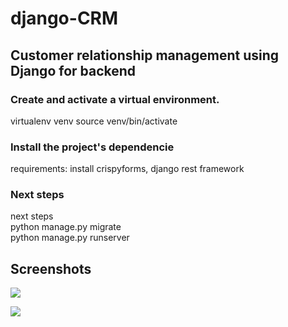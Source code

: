# django-CRM
## Customer relationship management using Django for backend

### Create and activate a virtual environment.
virtualenv venv
source venv/bin/activate

### Install the project's dependencie
requirements: install crispyforms, django rest framework

### Next steps
next steps  
python manage.py migrate  
python manage.py runserver  

## Screenshots

![](https://i.imgur.com/cugal0V.png)

![](https://imgur.com/XJIDlbf.png)
